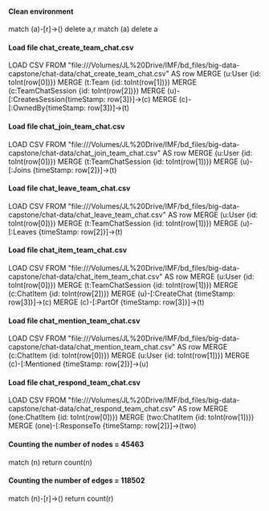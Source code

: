 #### Clean environment ####
match (a)-[r]->() delete a,r
match (a) delete a

#### Load file chat_create_team_chat.csv ####
LOAD CSV FROM "file:///Volumes/JL%20Drive/IMF/bd_files/big-data-capstone/chat-data/chat_create_team_chat.csv" AS row 
MERGE (u:User {id: toInt(row[0])}) 
MERGE (t:Team {id: toInt(row[1])}) 
MERGE (c:TeamChatSession {id: toInt(row[2])}) 
MERGE (u)-[:CreatesSession{timeStamp: row[3]}]->(c) 
MERGE (c)-[:OwnedBy{timeStamp: row[3]}]->(t)

#### Load file chat_join_team_chat.csv ####
LOAD CSV FROM "file:///Volumes/JL%20Drive/IMF/bd_files/big-data-capstone/chat-data/chat_join_team_chat.csv" AS row
MERGE (u:User {id: toInt(row[0])}) 
MERGE (t:TeamChatSession {id: toInt(row[1])}) 
MERGE (u)-[:Joins {timeStamp: row[2]}]->(t) 

#### Load file chat_leave_team_chat.csv ####
LOAD CSV FROM "file:///Volumes/JL%20Drive/IMF/bd_files/big-data-capstone/chat-data/chat_leave_team_chat.csv" AS row
MERGE (u:User {id: toInt(row[0])}) 
MERGE (t:TeamChatSession {id: toInt(row[1])}) 
MERGE (u)-[:Leaves {timeStamp: row[2]}]->(t) 

#### Load file chat_item_team_chat.csv ####
LOAD CSV FROM "file:///Volumes/JL%20Drive/IMF/bd_files/big-data-capstone/chat-data/chat_item_team_chat.csv" AS row
MERGE (u:User {id: toInt(row[0])}) 
MERGE (t:TeamChatSession {id: toInt(row[1])}) 
MERGE (c:ChatItem {id: toInt(row[2])})
MERGE (u)-[:CreateChat {timeStamp: row[3]}]->(c)
MERGE (c)-[:PartOf {timeStamp: row[3]}]->(t)


#### Load file chat_mention_team_chat.csv ####
LOAD CSV FROM "file:///Volumes/JL%20Drive/IMF/bd_files/big-data-capstone/chat-data/chat_mention_team_chat.csv" AS row
MERGE (c:ChatItem {id: toInt(row[0])}) 
MERGE (u:User {id: toInt(row[1])}) 
MERGE (c)-[:Mentioned {timeStamp: row[2]}]->(u)

#### Load file chat_respond_team_chat.csv ####
LOAD CSV FROM "file:///Volumes/JL%20Drive/IMF/bd_files/big-data-capstone/chat-data/chat_respond_team_chat.csv" AS row
MERGE (one:ChatItem {id: toInt(row[0])}) 
MERGE (two:ChatItem {id: toInt(row[1])}) 
MERGE (one)-[:ResponseTo {timeStamp: row[2]}]->(two)

#### Counting the number of nodes =  45463 ####
match (n) return count(n)

#### Counting the number of edges =  118502 ####
match (n)-[r]->() return count(r)
